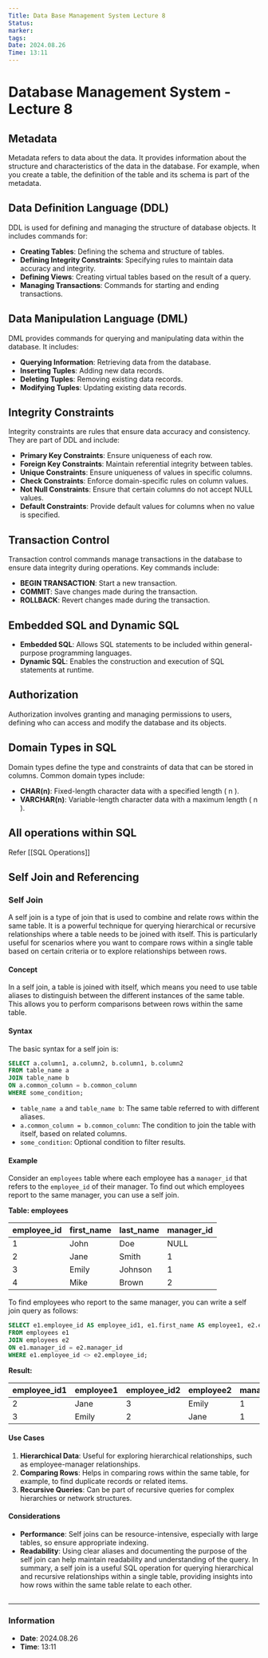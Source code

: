 ```yaml
---
Title: Data Base Management System Lecture 8
Status: 
marker: 
tags: 
Date: 2024.08.26
Time: 13:11
---
```

# Database Management System - Lecture 8

## Metadata
Metadata refers to data about the data. It provides information about the structure and characteristics of the data in the database. For example, when you create a table, the definition of the table and its schema is part of the metadata.

## Data Definition Language (DDL)
DDL is used for defining and managing the structure of database objects. It includes commands for:
- **Creating Tables**: Defining the schema and structure of tables.
- **Defining Integrity Constraints**: Specifying rules to maintain data accuracy and integrity.
- **Defining Views**: Creating virtual tables based on the result of a query.
- **Managing Transactions**: Commands for starting and ending transactions.

## Data Manipulation Language (DML)
DML provides commands for querying and manipulating data within the database. It includes:
- **Querying Information**: Retrieving data from the database.
- **Inserting Tuples**: Adding new data records.
- **Deleting Tuples**: Removing existing data records.
- **Modifying Tuples**: Updating existing data records.

## Integrity Constraints
Integrity constraints are rules that ensure data accuracy and consistency. They are part of DDL and include:
- **Primary Key Constraints**: Ensure uniqueness of each row.
- **Foreign Key Constraints**: Maintain referential integrity between tables.
- **Unique Constraints**: Ensure uniqueness of values in specific columns.
- **Check Constraints**: Enforce domain-specific rules on column values.
- **Not Null Constraints**: Ensure that certain columns do not accept NULL values.
- **Default Constraints**: Provide default values for columns when no value is specified.

## Transaction Control
Transaction control commands manage transactions in the database to ensure data integrity during operations. Key commands include:
- **BEGIN TRANSACTION**: Start a new transaction.
- **COMMIT**: Save changes made during the transaction.
- **ROLLBACK**: Revert changes made during the transaction.

## Embedded SQL and Dynamic SQL
- **Embedded SQL**: Allows SQL statements to be included within general-purpose programming languages.
- **Dynamic SQL**: Enables the construction and execution of SQL statements at runtime.

## Authorization
Authorization involves granting and managing permissions to users, defining who can access and modify the database and its objects.

## Domain Types in SQL
Domain types define the type and constraints of data that can be stored in columns. Common domain types include:
- **CHAR(n)**: Fixed-length character data with a specified length \( n \).
- **VARCHAR(n)**: Variable-length character data with a maximum length \( n \).
## All operations within SQL
Refer [[SQL Operations]]

## Self Join and Referencing
### Self Join

A self join is a type of join that is used to combine and relate rows within the same table. It is a powerful technique for querying hierarchical or recursive relationships where a table needs to be joined with itself. This is particularly useful for scenarios where you want to compare rows within a single table based on certain criteria or to explore relationships between rows.

#### **Concept**

In a self join, a table is joined with itself, which means you need to use table aliases to distinguish between the different instances of the same table. This allows you to perform comparisons between rows within the same table.

#### **Syntax**

The basic syntax for a self join is:

```sql
SELECT a.column1, a.column2, b.column1, b.column2
FROM table_name a
JOIN table_name b
ON a.common_column = b.common_column
WHERE some_condition;
```

- `table_name a` and `table_name b`: The same table referred to with different aliases.
- `a.common_column = b.common_column`: The condition to join the table with itself, based on related columns.
- `some_condition`: Optional condition to filter results.

#### **Example**

Consider an `employees` table where each employee has a `manager_id` that refers to the `employee_id` of their manager. To find out which employees report to the same manager, you can use a self join.

**Table: employees**

| employee_id | first_name | last_name | manager_id |
|-------------|------------|-----------|------------|
| 1           | John       | Doe       | NULL       |
| 2           | Jane       | Smith     | 1          |
| 3           | Emily      | Johnson   | 1          |
| 4           | Mike       | Brown     | 2          |

To find employees who report to the same manager, you can write a self join query as follows:

```sql
SELECT e1.employee_id AS employee_id1, e1.first_name AS employee1, e2.employee_id AS employee_id2, e2.first_name AS employee2, e1.manager_id
FROM employees e1
JOIN employees e2
ON e1.manager_id = e2.manager_id
WHERE e1.employee_id <> e2.employee_id;
```

**Result:**

| employee_id1 | employee1 | employee_id2 | employee2 | manager_id |
|--------------|-----------|--------------|-----------|------------|
| 2            | Jane      | 3            | Emily     | 1          |
| 3            | Emily     | 2            | Jane      | 1          |

#### **Use Cases**

1. **Hierarchical Data**: Useful for exploring hierarchical relationships, such as employee-manager relationships.
2. **Comparing Rows**: Helps in comparing rows within the same table, for example, to find duplicate records or related items.
3. **Recursive Queries**: Can be part of recursive queries for complex hierarchies or network structures.

#### **Considerations**

- **Performance**: Self joins can be resource-intensive, especially with large tables, so ensure appropriate indexing.
- **Readability**: Using clear aliases and documenting the purpose of the self join can help maintain readability and understanding of the query.
In summary, a self join is a useful SQL operation for querying hierarchical and recursive relationships within a single table, providing insights into how rows within the same table relate to each other.
## 
---

### Information
- **Date**: 2024.08.26
- **Time**: 13:11
